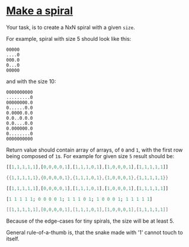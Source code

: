 # [Make a spiral](https://www.codewars.com/kata/534e01fbbb17187c7e0000c6)

Your task, is to create a NxN spiral with a given `size`.

For example, spiral with size 5 should look like this:

```
00000
....0
000.0
0...0
00000
```

and with the size 10:

```
0000000000
.........0
00000000.0
0......0.0
0.0000.0.0
0.0..0.0.0
0.0....0.0
0.000000.0
0........0
0000000000
```

Return value should contain array of arrays, of `0` and `1`, with the first row being composed of `1`s.
For example for given size `5` result should be:


```javascript
[[1,1,1,1,1],[0,0,0,0,1],[1,1,1,0,1],[1,0,0,0,1],[1,1,1,1,1]]
```
```lua
{{1,1,1,1,1},{0,0,0,0,1},{1,1,1,0,1},{1,0,0,0,1},{1,1,1,1,1}}
```
```rust
[[1,1,1,1,1],[0,0,0,0,1],[1,1,1,0,1],[1,0,0,0,1],[1,1,1,1,1]]
```
```julia
[1 1 1 1 1; 0 0 0 0 1; 1 1 1 0 1; 1 0 0 0 1; 1 1 1 1 1]
```
```go
[[1,1,1,1,1],[0,0,0,0,1],[1,1,1,0,1],[1,0,0,0,1],[1,1,1,1,1]]
```
Because of the edge-cases for tiny spirals, the size will be at least 5.

General rule-of-a-thumb is, that the snake made with '1' cannot touch to itself.
